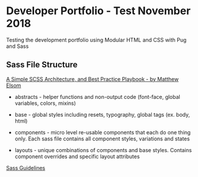# Developer Portfolio - Test November 2018

Testing the development portfolio using Modular HTML and CSS with Pug and Sass

## Sass File Structure

[A Simple SCSS Architecture, and Best Practice Playbook - by Matthew Elsom](https://matthewelsom.com/blog/simple-scss-playbook.html)

* abstracts - helper functions and non-output code (font-face, global variables, colors, mixins)

* base - global styles including resets, typography, global tags (ex. body, html)

* components - micro level re-usable components that each do one thing only. Each sass file contains all component styles, variations and states

* layouts - unique combinations of components and base styles. Contains component overrides and specific layout attributes

[Sass Guidelines](https://sass-guidelin.es)
